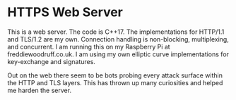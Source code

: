 # HTTPS Web Server
This is a web server. The code is C++17. The implementations for HTTP/1.1 and TLS/1.2 are my own.
Connection handling is non-blocking, multiplexing, and concurrent.
I am running this on my Raspberry Pi at freddiewoodruff.co.uk.
I am using my own elliptic curve implementations for key-exchange and signatures.

Out on the web there seem to be bots probing every attack surface within the HTTP and TLS layers.
This has thrown up many curiosities and helped me harden the server.
